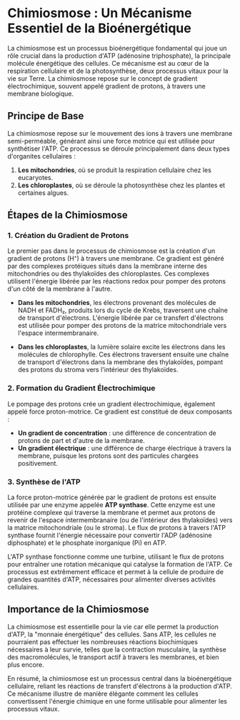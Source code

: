 # Chimiosmose : Un Mécanisme Essentiel de la Bioénergétique

La chimiosmose est un processus bioénergétique fondamental qui joue un rôle crucial dans la production d'ATP (adénosine triphosphate), la principale molécule énergétique des cellules. Ce mécanisme est au cœur de la respiration cellulaire et de la photosynthèse, deux processus vitaux pour la vie sur Terre. La chimiosmose repose sur le concept de gradient électrochimique, souvent appelé gradient de protons, à travers une membrane biologique.

## Principe de Base

La chimiosmose repose sur le mouvement des ions à travers une membrane semi-perméable, générant ainsi une force motrice qui est utilisée pour synthétiser l'ATP. Ce processus se déroule principalement dans deux types d'organites cellulaires :

1. **Les mitochondries**, où se produit la respiration cellulaire chez les eucaryotes.
2. **Les chloroplastes**, où se déroule la photosynthèse chez les plantes et certaines algues.

## Étapes de la Chimiosmose

### 1. Création du Gradient de Protons

Le premier pas dans le processus de chimiosmose est la création d'un gradient de protons (H⁺) à travers une membrane. Ce gradient est généré par des complexes protéiques situés dans la membrane interne des mitochondries ou des thylakoïdes des chloroplastes. Ces complexes utilisent l'énergie libérée par les réactions redox pour pomper des protons d'un côté de la membrane à l'autre.

- **Dans les mitochondries**, les électrons provenant des molécules de NADH et FADH₂, produits lors du cycle de Krebs, traversent une chaîne de transport d'électrons. L'énergie libérée par ce transfert d'électrons est utilisée pour pomper des protons de la matrice mitochondriale vers l'espace intermembranaire.
  
- **Dans les chloroplastes**, la lumière solaire excite les électrons dans les molécules de chlorophylle. Ces électrons traversent ensuite une chaîne de transport d'électrons dans la membrane des thylakoïdes, pompant des protons du stroma vers l'intérieur des thylakoïdes.

### 2. Formation du Gradient Électrochimique

Le pompage des protons crée un gradient électrochimique, également appelé force proton-motrice. Ce gradient est constitué de deux composants :

- **Un gradient de concentration** : une différence de concentration de protons de part et d'autre de la membrane.
- **Un gradient électrique** : une différence de charge électrique à travers la membrane, puisque les protons sont des particules chargées positivement.

### 3. Synthèse de l'ATP

La force proton-motrice générée par le gradient de protons est ensuite utilisée par une enzyme appelée **ATP synthase**. Cette enzyme est une protéine complexe qui traverse la membrane et permet aux protons de revenir de l'espace intermembranaire (ou de l'intérieur des thylakoïdes) vers la matrice mitochondriale (ou le stroma). Le flux de protons à travers l'ATP synthase fournit l'énergie nécessaire pour convertir l'ADP (adénosine diphosphate) et le phosphate inorganique (Pi) en ATP.

L'ATP synthase fonctionne comme une turbine, utilisant le flux de protons pour entraîner une rotation mécanique qui catalyse la formation de l'ATP. Ce processus est extrêmement efficace et permet à la cellule de produire de grandes quantités d'ATP, nécessaires pour alimenter diverses activités cellulaires.

## Importance de la Chimiosmose

La chimiosmose est essentielle pour la vie car elle permet la production d'ATP, la "monnaie énergétique" des cellules. Sans ATP, les cellules ne pourraient pas effectuer les nombreuses réactions biochimiques nécessaires à leur survie, telles que la contraction musculaire, la synthèse des macromolécules, le transport actif à travers les membranes, et bien plus encore.

En résumé, la chimiosmose est un processus central dans la bioénergétique cellulaire, reliant les réactions de transfert d'électrons à la production d'ATP. Ce mécanisme illustre de manière élégante comment les cellules convertissent l'énergie chimique en une forme utilisable pour alimenter les processus vitaux.